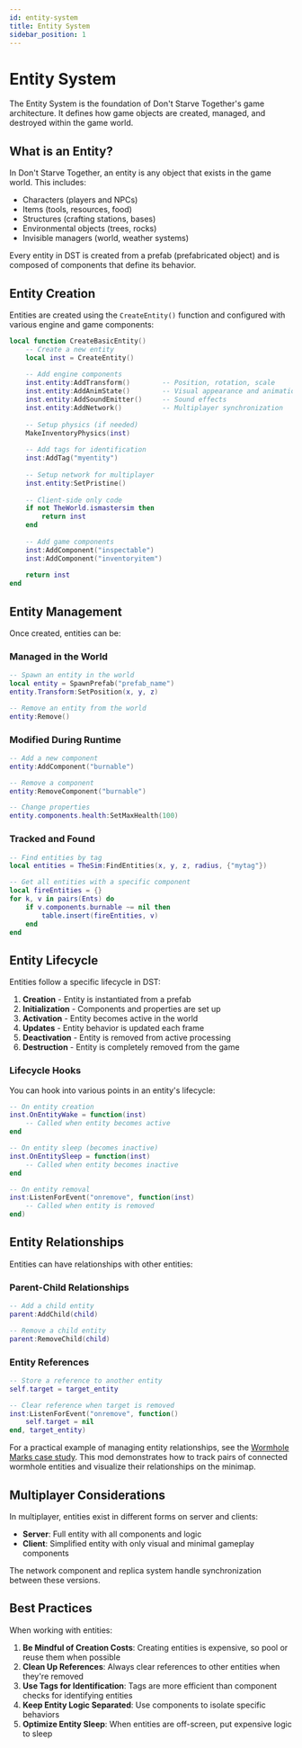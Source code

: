 ```yaml
---
id: entity-system
title: Entity System
sidebar_position: 1
---
```


# Entity System

The Entity System is the foundation of Don't Starve Together's game architecture. It defines how game objects are created, managed, and destroyed within the game world.

## What is an Entity?

In Don't Starve Together, an entity is any object that exists in the game world. This includes:

- Characters (players and NPCs)
- Items (tools, resources, food)
- Structures (crafting stations, bases)
- Environmental objects (trees, rocks)
- Invisible managers (world, weather systems)

Every entity in DST is created from a prefab (prefabricated object) and is composed of components that define its behavior.

## Entity Creation

Entities are created using the `CreateEntity()` function and configured with various engine and game components:

```lua
local function CreateBasicEntity()
    -- Create a new entity
    local inst = CreateEntity()
    
    -- Add engine components
    inst.entity:AddTransform()        -- Position, rotation, scale
    inst.entity:AddAnimState()        -- Visual appearance and animation
    inst.entity:AddSoundEmitter()     -- Sound effects
    inst.entity:AddNetwork()          -- Multiplayer synchronization
    
    -- Setup physics (if needed)
    MakeInventoryPhysics(inst)
    
    -- Add tags for identification
    inst:AddTag("myentity")
    
    -- Setup network for multiplayer
    inst.entity:SetPristine()
    
    -- Client-side only code
    if not TheWorld.ismastersim then
        return inst
    end
    
    -- Add game components
    inst:AddComponent("inspectable")
    inst:AddComponent("inventoryitem")
    
    return inst
end
```

## Entity Management

Once created, entities can be:

### Managed in the World

```lua
-- Spawn an entity in the world
local entity = SpawnPrefab("prefab_name")
entity.Transform:SetPosition(x, y, z)

-- Remove an entity from the world
entity:Remove()
```

### Modified During Runtime

```lua
-- Add a new component
entity:AddComponent("burnable")

-- Remove a component
entity:RemoveComponent("burnable")

-- Change properties
entity.components.health:SetMaxHealth(100)
```

### Tracked and Found

```lua
-- Find entities by tag
local entities = TheSim:FindEntities(x, y, z, radius, {"mytag"})

-- Get all entities with a specific component
local fireEntities = {}
for k, v in pairs(Ents) do
    if v.components.burnable ~= nil then
        table.insert(fireEntities, v)
    end
end
```

## Entity Lifecycle

Entities follow a specific lifecycle in DST:

1. **Creation** - Entity is instantiated from a prefab
2. **Initialization** - Components and properties are set up
3. **Activation** - Entity becomes active in the world
4. **Updates** - Entity behavior is updated each frame
5. **Deactivation** - Entity is removed from active processing
6. **Destruction** - Entity is completely removed from the game

### Lifecycle Hooks

You can hook into various points in an entity's lifecycle:

```lua
-- On entity creation
inst.OnEntityWake = function(inst)
    -- Called when entity becomes active
end

-- On entity sleep (becomes inactive)
inst.OnEntitySleep = function(inst)
    -- Called when entity becomes inactive
end

-- On entity removal
inst:ListenForEvent("onremove", function(inst)
    -- Called when entity is removed
end)
```

## Entity Relationships

Entities can have relationships with other entities:

### Parent-Child Relationships

```lua
-- Add a child entity
parent:AddChild(child)

-- Remove a child entity
parent:RemoveChild(child)
```

### Entity References

```lua
-- Store a reference to another entity
self.target = target_entity

-- Clear reference when target is removed
inst:ListenForEvent("onremove", function()
    self.target = nil
end, target_entity)
```

For a practical example of managing entity relationships, see the [Wormhole Marks case study](../examples/case-wormhole.md). This mod demonstrates how to track pairs of connected wormhole entities and visualize their relationships on the minimap.

## Multiplayer Considerations

In multiplayer, entities exist in different forms on server and clients:

- **Server**: Full entity with all components and logic
- **Client**: Simplified entity with only visual and minimal gameplay components

The network component and replica system handle synchronization between these versions.

## Best Practices

When working with entities:

1. **Be Mindful of Creation Costs**: Creating entities is expensive, so pool or reuse them when possible
2. **Clean Up References**: Always clear references to other entities when they're removed
3. **Use Tags for Identification**: Tags are more efficient than component checks for identifying entities
4. **Keep Entity Logic Separated**: Use components to isolate specific behaviors
5. **Optimize Entity Sleep**: When entities are off-screen, put expensive logic to sleep 